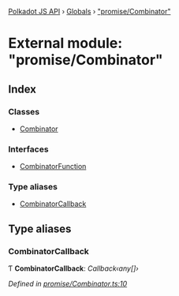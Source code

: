[Polkadot JS API](../README.md) › [Globals](../globals.md) › ["promise/Combinator"](_promise_combinator_.md)

# External module: "promise/Combinator"

## Index

### Classes

* [Combinator](../classes/_promise_combinator_.combinator.md)

### Interfaces

* [CombinatorFunction](../interfaces/_promise_combinator_.combinatorfunction.md)

### Type aliases

* [CombinatorCallback](_promise_combinator_.md#combinatorcallback)

## Type aliases

###  CombinatorCallback

Ƭ **CombinatorCallback**: *Callback‹any[]›*

*Defined in [promise/Combinator.ts:10](https://github.com/polkadot-js/api/blob/2371d6a29c/packages/api/src/promise/Combinator.ts#L10)*
